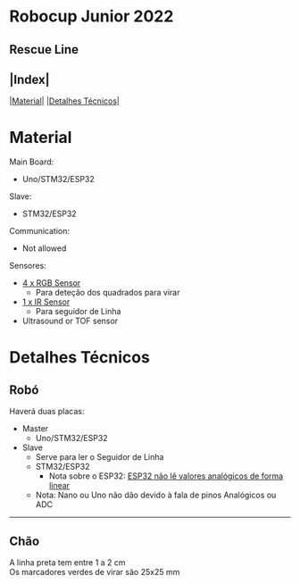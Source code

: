# Robocup Junior 2022
## Rescue Line

|Index|
------
|[Material](#material)|
|[Detalhes Técnicos](#detalhes-técnicos)|


# Material
Main Board:
* Uno/STM32/ESP32

Slave:
* STM32/ESP32

Communication:
* Not allowed

Sensores:
* [4 x RGB Sensor](https://www.botnroll.com/pt/luz-imagem/423-sensor-de-cor-tcs3200.html)
    * Para deteção dos quadrados para virar
* [1 x IR Sensor](https://www.botnroll.com/pt/infravermelhos/47-seguidor-de-linha-qtr-8a-.html)
    * Para seguidor de Linha
* Ultrasound or TOF sensor

# Detalhes Técnicos
## Robó
Haverá duas placas:
* Master
    * Uno/STM32/ESP32
* Slave
    * Serve para ler o Seguidor de Linha
    * STM32/ESP32
        * Nota sobre o ESP32: [ESP32 não lê valores analógicos de forma linear](https://www.esp32.com/viewtopic.php?t=2881)
    * Nota: Nano ou Uno não dão devido à fala de pinos Analógicos ou ADC
    
----------
## Chão
A linha preta tem entre 1 a 2 cm  
Os marcadores verdes de virar são 25x25 mm

